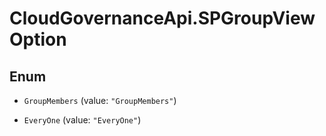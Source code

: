 # CloudGovernanceApi.SPGroupViewOption

## Enum


* `GroupMembers` (value: `"GroupMembers"`)

* `EveryOne` (value: `"EveryOne"`)


